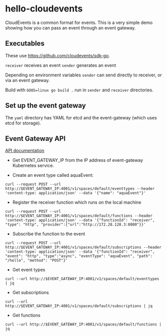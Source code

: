 # hello-cloudevents

CloudEvents is a common format for events. This is a very simple demo showing how you can pass an event through an event gateway. 

## Executables

These use https://github.com/cloudevents/sdk-go. 

`receiver` receives an event
`sender` generates an event

Depending on environment variables `sender` can send directly to receiver, or via an event gateway. 

Build with ```GOOS=linux go build .``` run in `sender` and `receiver` directories. 

## Set up the event gateway

The `yaml` directory has YAML for etcd and the event-gateway (which uses etcd for storage). 

## Event Gateway API

[API documentation](https://github.com/serverless/event-gateway/blob/master/docs/api.md)

* Get EVENT_GATEWAY_IP from the IP address of event-gateway Kubernetes service.

* Create an event type called aquaEvent:

`curl --request POST --url http://$EVENT_GATEWAY_IP:4001/v1/spaces/default/eventtypes --header 'content-type: application/json' --data '{"name": "aquaEvent"}'`

* Register the receiver function which runs on the local machine

`curl --request POST --url http://$EVENT_GATEWAY_IP:4001/v1/spaces/default/functions --header 'content-type: application/json' --data '{"functionId": "receiver", "type": "http", "provider":{"url":"http://172.28.128.3:8080"}}'`

* Subscribe the function to the event

`curl --request POST --url http://$EVENT_GATEWAY_IP:4001/v1/spaces/default/subscriptions --header 'content-type: application/json' --data '{"functionId": "receiver", "event": "http", "type":"async", "eventType": "aquaEvent", "path": "/hello", "method": "POST"}'`

* Get event types

`curl --url http://$EVENT_GATEWAY_IP:4001/v1/spaces/default/eventtypes | jq`

* Get subscriptions

`curl --url http://$EVENT_GATEWAY_IP:4001/v1/spaces/default/subscriptions | jq`

* Get functions

`curl --url http://$EVENT_GATEWAY_IP:4001/v1/spaces/default/functions | jq`
